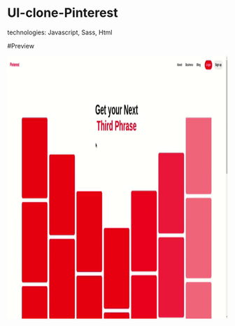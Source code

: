 # UI-clone-Pinterest

technologies: Javascript, Sass, Html

#Preview

<img src="./pinterest-clone.gif" width="" height="600px" />
